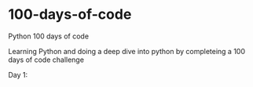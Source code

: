 # 100-days-of-code
Python 100 days of code

Learning Python and doing a deep dive into python by completeing a 100 days of code challenge

Day 1:
